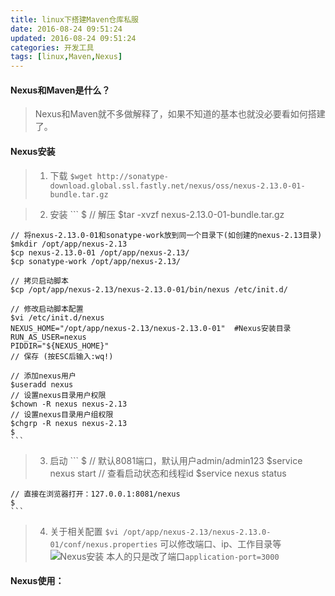 ```yaml
---
title: linux下搭建Maven仓库私服
date: 2016-08-24 09:51:24
updated: 2016-08-24 09:51:24
categories: 开发工具
tags: [linux,Maven,Nexus]
---
```


#### Nexus和Maven是什么？
> Nexus和Maven就不多做解释了，如果不知道的基本也就没必要看如何搭建了。

#### Nexus安装
> 1. 下载
	`` $wget http://sonatype-download.global.ssl.fastly.net/nexus/oss/nexus-2.13.0-01-bundle.tar.gz ``
<!--more-->
> 2. 安装
	``` 
	$
	// 解压 
	$tar -xvzf nexus-2.13.0-01-bundle.tar.gz
	
	// 将nexus-2.13.0-01和sonatype-work放到同一个目录下(如创建的nexus-2.13目录)         
	$mkdir /opt/app/nexus-2.13
	$cp nexus-2.13.0-01 /opt/app/nexus-2.13/
	$cp sonatype-work /opt/app/nexus-2.13/

	// 拷贝启动脚本 
	$cp /opt/app/nexus-2.13/nexus-2.13.0-01/bin/nexus /etc/init.d/    

	// 修改启动脚本配置
	$vi /etc/init.d/nexus 
	NEXUS_HOME="/opt/app/nexus-2.13/nexus-2.13.0-01"  #Nexus安装目录
	RUN_AS_USER=nexus
	PIDDIR="${NEXUS_HOME}"
	// 保存 (按ESC后输入:wq!)  

	// 添加nexus用户
	$useradd nexus
	// 设置nexus目录用户权限 
	$chown -R nexus nexus-2.13
	// 设置nexus目录用户组权限
	$chgrp -R nexus nexus-2.13
	$
	```
> 3. 启动
	``` 
	$
	// 默认8081端口，默认用户admin/admin123
	$service nexus start
	// 查看启动状态和线程id 
	$service nexus status

	// 直接在浏览器打开：127.0.0.1:8081/nexus
	$
	```
> 4. 关于相关配置
	``` $vi /opt/app/nexus-2.13/nexus-2.13.0-01/conf/nexus.properties ```
	可以修改端口、ip、工作目录等
	![Nexus安装](/img/linux-nexus/1.png)
	本人的只是改了端口`` application-port=3000 ``

#### Nexus使用：
            